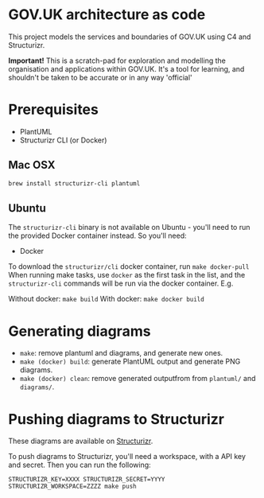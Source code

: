 # GOV.UK architecture as code

This project models the services and boundaries of GOV.UK using C4 and Structurizr.

**Important!** This is a scratch-pad for exploration and modelling the organisation and applications within GOV.UK. It's a tool for learning, and shouldn't be taken to be accurate or in any way 'official'

# Prerequisites

- PlantUML
- Structurizr CLI (or Docker)

## Mac OSX

```bash
brew install structurizr-cli plantuml
```

## Ubuntu

The `structurizr-cli` binary is not available on Ubuntu - you'll need to run the provided Docker container instead.
So you'll need:

- Docker

To download the `structurizr/cli` docker container, run `make docker-pull`
When running make tasks, use `docker` as the first task in the list, and the `structurizr-cli` commands will be run via the docker container.
E.g.

Without docker: `make build`
With docker: `make docker build`


# Generating diagrams

- `make`: remove plantuml and diagrams, and generate new ones.
- `make (docker) build`: generate PlantUML output and generate PNG diagrams.
- `make (docker) clean`: remove generated outputfrom from `plantuml/` and `diagrams/`.

# Pushing diagrams to Structurizr

These diagrams are available on [Structurizr](https://structurizr.com/workspace/69782).

To push diagrams to Structurizr, you'll need a workspace, with a API key and secret. Then you can run the following:

```
STRUCTURIZR_KEY=XXXX STRUCTURIZR_SECRET=YYYY STRUCTURIZR_WORKSPACE=ZZZZ make push
```
